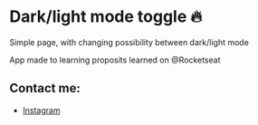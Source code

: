 # Dark/light mode toggle :fire:

Simple page, with changing possibility between dark/light mode


App made to learning proposits learned on @Rocketseat 
## Contact me:
- [Instagram](https://instagram.com/gabcamargo)